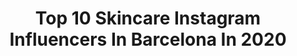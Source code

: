 ---
title: Top 10 Skincare Instagram Influencers In Barcelona In 2020
description: >-
  Find top skincare Instagram influencers in Barcelona in 2020. Most popular hashtags: #barcelona #skincare #family #beauty.
platform: Instagram
hits: 32
text_top: Analyze the top-rated Instagram accounts on inBeat.
text_bottom: Our platform holds 32 Instagram influencers like this in Barcelona, Spain for you to connect with.
profiles:
  - username: "dr.alejandro.segarra"
    fullname: >-
      Dr. Alejandro Segarra
    bio: >-
      Diplomado Internacional de Med Estética 📍Barcelona y Madrid. 📞Información/citas 930107517 (BCN ) 📱655460790 (BCN) 📱675955548 (Madrid)
    location: "Spain"
    followers: 42561
    engagement: 287
    commentsToLikes: 0.051741
    id: ck55kbo51yxte0i11zato21js
    verified: false
    hashtags: ""
  - username: "goodgoodgorgeous"
    fullname: >-
      Haya Tetruashvili ✨ חיה 🇮🇱/🇬🇪
    bio: >-
      Mama to Shirel & Liel 📍DC/BARCELONA, Social Media Consultant/Content Creator Haya@goodgoodgorgeous.com
    location: "Spain"
    followers: 29052
    engagement: 155
    commentsToLikes: 0.072344
    id: ck8syiblwkwh50j784m48o88v
    verified: false
    hashtags: "#love, #itsagggthing, #costabrava, #motherdaughter"
  - username: "petrellii"
    fullname: >-
      Ａ Ｎ Ｄ Ｒ Ｅ Ａ
    bio: >-
      𝚙𝚘𝚛 𝚊𝚑𝚘𝚛𝚊 𝚟𝚘𝚢 𝚊 𝚕𝚎𝚟𝚊𝚗𝚝𝚊𝚛𝚖𝚎 𝚢 𝚛𝚎𝚜𝚙𝚒𝚛𝚊𝚛 // 𝚝𝚛𝚊𝚝𝚘 𝚍𝚎 𝚑𝚊𝚌𝚎𝚛 𝚏𝚘𝚝𝚘𝚜 𝚋𝚘𝚗𝚒𝚝𝚊𝚜
    location: "Spain"
    followers: 9851
    engagement: 408
    commentsToLikes: 0.097906
    id: ck14hnm6rb88z0i19xx4gqm0n
    verified: false
    hashtags: "#barcelonabeach, #styleoftheday, #discoverunder10k, #ootdgoals"
  - username: "nomad.fran"
    fullname: >-
      Fran Opazo • LaVidaNómade ✈❤🌎
    bio: >-
      ↠ Periodista ↠ Viajes ↠ Trabajo 100% remoto ↠ Marketing Digital ↠ Recomendaciones ↠ Crece en el mundo digital @franopazoperiodista 🤳 Fundé @achiletb
    location: "Spain"
    followers: 29977
    engagement: 219
    commentsToLikes: 0.132262
    id: ck55kfywzz7ps0i11npccajhh
    verified: false
    hashtags: "#comuviajera, #canada, #chilenosporelmundo, #iamtb"
  - username: "skinbeautik"
    fullname: >-
      𝐑𝐀𝐅𝐀𝐄𝐋𝐄 𝐏𝐄𝐑𝐄𝐙
    bio: >-
      En busca de una piel equilibrada, libre de acné y rojeces. 𝑺𝒌𝒊𝒏𝒄𝒂𝒓𝒆, 𝒃𝒆𝒍𝒍𝒆𝒛𝒂 𝒚 𝒖𝒏𝒂𝒔 𝒄𝒐𝒔𝒊𝒕𝒂𝒔 𝒎á𝒔 Galicia - España 📍💍 𝚂𝚎𝚗𝚎𝚗 𝙿𝚎𝚛𝚎𝚣 embajadora @evaaldao
    location: "Spain"
    followers: 24273
    engagement: 356
    commentsToLikes: 0.497415
    id: ckaozkbapm94x0i78mgbbd94m
    verified: false
    hashtags: "#pielperfecta, #autoestima, #instafrases, #cuidadopersonal"
  - username: "mami_de_marc"
    fullname: >-
      ★ Pค 𝕋𝕋Y★👩‍👦🐥
    bio: >-
      👶🏼Marc 👰🏻🐶 𝑻𝒚𝒔𝒐𝒏 📍Barcelona, Spain Descuento @sheinofficial MAMI15 Descuento @patpat_spain MARC15 Embajadora @sawyerbike 🌲🌎
    location: "Spain"
    followers: 19316
    engagement: 537
    commentsToLikes: 0.107707
    id: ckaoxpqr6e9ux0i78bbkhdvaf
    verified: false
    hashtags: "#maternidad, #oton, #patpatkidsclothes, #casta"
  - username: "alwaysbellabcn"
    fullname: >-
      Vanessa Forns
    bio: >-
      Journalist at FC Barcelona ✒️. Fashion LOVER 👗. In love with my doggies Bully & Bella, Mia & Gala 🐶🐶🐶🐶 📩booking.vanessaforns@gmail.com
    location: "Spain"
    followers: 80054
    engagement: 350
    commentsToLikes: 0.068321
    id: ck0vvktf8pk5n0i19zgbbmgnu
    verified: false
    hashtags: "#waitingforyou, #newbornbaby, #parentstobe, #stokke"
  - username: "melaniekroll"
    fullname: >-
      Melanie Kroll
    bio: >-
      🏡 Berlin, 22 🇩🇪 📍 Barcelona 🇪🇸 📷 Model Social Media Inquiries to: john@innovedia.co IMPRESSUM: Melanie Kroll c/o LEMANAGEMENT GMBH DE ⬇️
    location: "Spain"
    followers: 208559
    engagement: 1100
    commentsToLikes: 0.018401
    id: ck5zrr8nox42g0i14evvbj81l
    verified: false
    hashtags: "#instadaily, #skin, #lovemyjob, #autumn"
  - username: "mariiiasanchz"
    fullname: >-
      M A R Í A ✨
    bio: >-
      ~ From Barcelona, since 1988. 📚 Marketing & Publicidad 💌 mariiiasanchz1988@gmail.com 💖 Moda, belleza & lifestyle. ✨ Canal YT #ASMR 👇
    location: "Spain"
    followers: 8558
    engagement: 537
    commentsToLikes: 0.047030
    id: ck5zmi7lcmm990i14ri28oa7y
    verified: false
    hashtags: "#perfectskin, #skincareroutine, #barcelonablogger, #blogger"
  - username: "beattrizreyes"
    fullname: >-
      Bea 🐚
    bio: >-
      • Relato diumenges al sol • Enamorada en catalán y bañada en salitre. 🖤🐛🐈 🐈+🍴🌊📷 📍Gaditana en Barcelona
    location: "Spain"
    followers: 5619
    engagement: 1585
    commentsToLikes: 0.095726
    id: ckf5qmr879wcx0j23lt4ps64x
    verified: false
    hashtags: "#morning, #cat, #love, #flowers"
---